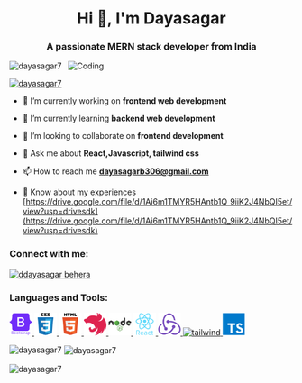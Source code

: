 
<h1 align="center">Hi 👋, I'm Dayasagar</h1>
<h3 align="center">A passionate MERN stack developer from India</h3>
<img align="right" alt="Coding" width="400" src="https://miro.medium.com/v2/resize:fit:1360/0*7Q3yvSIv_t0ioJ-Z.gif">

<p align="left"> <img src="https://komarev.com/ghpvc/?username=dayasagar7&label=Profile%20views&color=0e75b6&style=flat" alt="dayasagar7" /> </p>

<p align="left"> <a href="https://github.com/ryo-ma/github-profile-trophy"><img src="https://github-profile-trophy.vercel.app/?username=dayasagar7" alt="dayasagar7" /></a> </p>

- 🔭 I’m currently working on **frontend web development**

- 🌱 I’m currently learning **backend web development**

- 👯 I’m looking to collaborate on **frontend development**

- 💬 Ask me about **React,Javascript, tailwind css**

- 📫 How to reach me **dayasagarb306@gmail.com**

- 📄 Know about my experiences [https://drive.google.com/file/d/1Ai6m1TMYR5HAntb1Q_9iiK2J4NbQI5et/view?usp=drivesdk](https://drive.google.com/file/d/1Ai6m1TMYR5HAntb1Q_9iiK2J4NbQI5et/view?usp=drivesdk)

<h3 align="left">Connect with me:</h3>
<p align="left">
<a href="https://linkedin.com/in/ddayasagar behera" target="blank"><img align="center" src="https://raw.githubusercontent.com/rahuldkjain/github-profile-readme-generator/master/src/images/icons/Social/linked-in-alt.svg" alt="ddayasagar behera" height="30" width="40" /></a>
</p>

<h3 align="left">Languages and Tools:</h3>
<p align="left"> <a href="https://getbootstrap.com" target="_blank" rel="noreferrer"> <img src="https://raw.githubusercontent.com/devicons/devicon/master/icons/bootstrap/bootstrap-plain-wordmark.svg" alt="bootstrap" width="40" height="40"/> </a> <a href="https://www.w3schools.com/css/" target="_blank" rel="noreferrer"> <img src="https://raw.githubusercontent.com/devicons/devicon/master/icons/css3/css3-original-wordmark.svg" alt="css3" width="40" height="40"/> </a> <a href="https://www.w3.org/html/" target="_blank" rel="noreferrer"> <img src="https://raw.githubusercontent.com/devicons/devicon/master/icons/html5/html5-original-wordmark.svg" alt="html5" width="40" height="40"/> </a> <a href="https://nestjs.com/" target="_blank" rel="noreferrer"> <img src="https://raw.githubusercontent.com/devicons/devicon/master/icons/nestjs/nestjs-plain.svg" alt="nestjs" width="40" height="40"/> </a> <a href="https://nodejs.org" target="_blank" rel="noreferrer"> <img src="https://raw.githubusercontent.com/devicons/devicon/master/icons/nodejs/nodejs-original-wordmark.svg" alt="nodejs" width="40" height="40"/> </a> <a href="https://reactjs.org/" target="_blank" rel="noreferrer"> <img src="https://raw.githubusercontent.com/devicons/devicon/master/icons/react/react-original-wordmark.svg" alt="react" width="40" height="40"/> </a> <a href="https://redux.js.org" target="_blank" rel="noreferrer"> <img src="https://raw.githubusercontent.com/devicons/devicon/master/icons/redux/redux-original.svg" alt="redux" width="40" height="40"/> </a> <a href="https://tailwindcss.com/" target="_blank" rel="noreferrer"> <img src="https://www.vectorlogo.zone/logos/tailwindcss/tailwindcss-icon.svg" alt="tailwind" width="40" height="40"/> </a> <a href="https://www.typescriptlang.org/" target="_blank" rel="noreferrer"> <img src="https://raw.githubusercontent.com/devicons/devicon/master/icons/typescript/typescript-original.svg" alt="typescript" width="40" height="40"/> </a> </p>

<p><img align="left" src="https://github-readme-stats.vercel.app/api/top-langs?username=dayasagar7&show_icons=true&locale=en&layout=compact" alt="dayasagar7" /></p>

<p>&nbsp;<img align="center" src="https://github-readme-stats.vercel.app/api?username=dayasagar7&show_icons=true&locale=en" alt="dayasagar7" /></p>

<p><img align="center" src="https://github-readme-streak-stats.herokuapp.com/?user=dayasagar7&" alt="dayasagar7" /></p>
